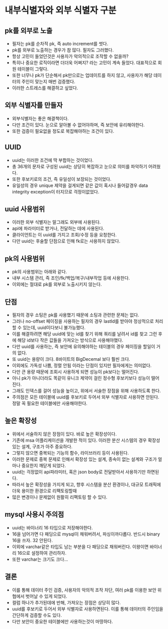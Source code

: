 # 내부식별자와 외부 식별자 구분

## pk를 외부로 노출
* 필자는 pk를 순차적 pk, 즉 auto increment를 썻다.
* pk를 외부로 노출하는 경우가 참 많다. 필자도 그러했다.
* 항상 고민이 들었던것은 사용자가 악의적으로 조작할 수 없을까?
* 특히나 중요한 로직이라면 더더욱 어쩌지? 라는 고민이 계속 들었다. 대표적으로 회원 테이블이 그렇다.
* 또한 너무나 pk가 단순해서 pk만으로는 업데이트를 하지 않고, 사용자가 해당 데이터의 주인이 맞는지 매번 검증했다.
* 이러한 스트레스를 해결하고 싶었다.

## 외부 식별자를 만들자
* 외부식별자는 좋은 해결책이다.
* 다만 조건이 있다. 눈으로 알아볼 수 없어야하며, 즉 보안에 유리해야한다.
* 또한 검증이 필요없을 정도로 복잡해야하는 조건이 있다.

## UUID
* uuid는 이러한 조건에 딱 부합하는 것이었다.
* 총 36개의 문자로 구성된 uuid는 상당히 복잡하고 눈으로 의미를 파악하기 어려웠다.
* 또한 후보키로의 조건, 즉 유일성이 보장되는 것이었다.
* 유일성의 경우 unique 제약을 걸게되면 같은 값이 혹시나 들어갈경우 data integrity exception이 터지므로 걱정이없었다.

## uuid 사용범위
* 이러한 외부 식별자는 말그래도 외부에 사용된다.
* api에 파라미터로 받거나, 전달하는 데에 사용된다.
* 클라이언트는 이 uuid를 가지고 조회/수정 등을 요청한다.
* 다만 uuid는 후술할 단점으로 인해 fk로는 사용하지 않았다.

## pk의 사용범위
* pk의 사용범위는 아래와 같다.
* 내부 시스템 관리, 즉 조인/fk/백업/복구/내부작업 등에 사용한다.
* 이외에는 절대로 pk를 외부로 노출시키지 않는다.

## 단점
* 필자의 경우 소팅은 pk를 사용했기 때문에 소팅과 관련한 문제는 없다.
* 그러나 no-offset 페이징을 사용하는 필자의 경우 lastId를 받아야 정상적으로 처리할 수 있는데, uuid이다보니 불가능했다.
* 이를 해결하려면 해당 uuid에 맞는 id를 찾기 위해 쿼리를 날려서 id를 찾고 그런 후에 해당 id보다 작은 값들을 가져오는 방식으로 사용해야했다.
* 다만 uuid를 사용하는, 즉 보안에 유의해야하는 테이블의 경우 페이징을 할일이 거의 없다.
* 또 uuid는 용량이 크다. 8바이트의 BigDecemal 보다 훨씬 크다.
* 이외에도 가독성 나쁨, 정렬 안됨 이라는 단점이 있지만 필자에게는 의미없다.
* 다만 큰 용량 때문에 조회시 사용하게 되면 성능이 pk보다는 떨어진다.
* 아니 pk가 아니더라도 똑같이 유니크 제약이 걸린 정수형 후보키보다 성능이 떨어진다.
* 그래도 인덱스를 걸어 성능을 높이고, 위에서 서술한 장점을 위해 사용하도록 한다.
* 주의점은 모든 테이블에 uuid를 후보키로 두어서 외부 식별자로 사용하면 안된다. 정말 꼭 필요한 테이블에만 사용해야한다.

## 높은 확장성
* 위에서 서술하지 않은 장점이 있다. 바로 높은 확장성이다.
* 기존에 msa 어플리케이션을 개발한 적이 있다. 이러한 분산 시스템의 경우 확장성있는 설계, 구조가 아주 중요하다.
* 그렇지 않으면 중복되는 기능의 함수, 라이브러리 등이 사용된다.
* 이러한 문제로 중복 문제로 인해서 확장성 있는 설계, 종속이 없는 설계와 구조가 얼마나 중요한지 깨닫게 되었다.
* uuid는 걱정없이 api파라미터, 혹은 json body로 전달받아서 사용하기만 하면된다.
* 따라서 높은 확장성을 가지게 되고, 향후 시스템을 분산 환경이나, 대규모 트래픽에 더욱 용이한 환경으로 리팩토링할때
* 많은 변경이나 문제없이 원활히 리팩토링 할 수 있다.

## mysql 사용시 주의점
* uuid는 바이너리 16 타입으로 저장해야한다.
* 16을 넘어가면 다 패딩으로 mysql이 채워버려서, 파싱이까다롭다. 반드시 binary 16을 쓰자. 32 안된다.
* 이외에 varchar같은 타입도 남는 부분을 다 패딩으로 채워버린다. 이왕이면 바이너리 16으로 설정하여 관리하자.
* 또한 varchar는 크기도 크다...

## 결론
* 이를 통해 데이터 주인 검증, 사용자의 악의적 조작 차단, 여러 pk를 이용한 보안 위협에서 벗어날 수 있게 되었다.
* 컬럼 하나가 추가된데에 반해, 가져오는 장점은 상당히 많다.
* uuid를 후보키로 두어서 외부 식별자로 사용하면된다. 이를 통해 데이터의 주인임을 간단하게 검증할 수도 있다.
* 다만 보안이 중요한 테이블에만 사용하는것이 마땅하다.
